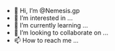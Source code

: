 - 👋 Hi, I’m @Nemesis.gp
- 👀 I’m interested in ...
- 🌱 I’m currently learning ...
- 💞️ I’m looking to collaborate on ...
- 📫 How to reach me ...

<!---
Saikishorein/Saikishorein is a ✨ special ✨ repository because its `README.md` (this file) appears on your GitHub profile.
You can click the Preview link to take a look at your changes.
--->
